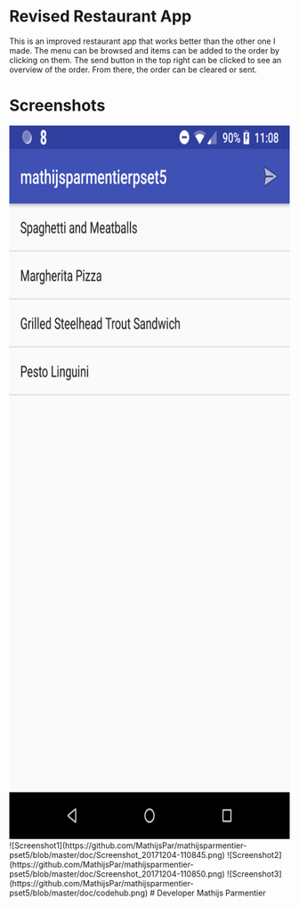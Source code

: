 # Revised Restaurant App

This is an improved restaurant app that works better than the other one I made. The menu can be browsed and items can be added to the order by clicking on them. The send button in the top right can be clicked to see an overview of the order. From there, the order can be cleared or sent. 

# Screenshots
<img src="https://github.com/MathijsPar/mathijsparmentier-pset5/blob/master/doc/Screenshot_20171204-110845.png" alt="screenshot1" width="720px" height="1280px">
![Screenshot1](https://github.com/MathijsPar/mathijsparmentier-pset5/blob/master/doc/Screenshot_20171204-110845.png)
![Screenshot2](https://github.com/MathijsPar/mathijsparmentier-pset5/blob/master/doc/Screenshot_20171204-110850.png)
![Screenshot3](https://github.com/MathijsPar/mathijsparmentier-pset5/blob/master/doc/codehub.png)
# Developer
Mathijs Parmentier
